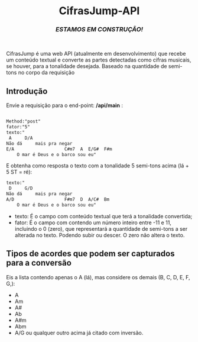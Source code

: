 <h1 align="center">CifrasJump-API</h1>
<h3 align="center"><em>ESTAMOS EM CONSTRUÇÃO!</em></h3><br />
<p>CifrasJump é uma web API (atualmente em desenvolvimento) que recebe um conteúdo textual e converte as partes detectadas como cifras musicais, se houver, para a tonalidade desejada.  Baseado na quantidade de semi-tons no corpo da requisição</p>
<h2 align="left">Introdução</h2>
<p>Envie a requisição para o end-point: <strong>/api/main</strong> :</p>

```html

Method:"post"
fator:"5"
texto:"
 A     D/A
Não dá     mais pra negar
E/A                   C#m7  A  E/G#  F#m
    O mar é Deus e o barco sou eu"
```
E obtenha como resposta o texto com a tonalidade 5 semi-tons acima (lá + 5 ST = ré):


```html
texto:"
 D     G/D
Não dá     mais pra negar
A/D                   F#m7  D  A/C#  Bm
    O mar é Deus e o barco sou eu"
```

- texto: É o campo com conteúdo textual que terá a tonalidade convertida;
- fator: É o campo com contendo um número inteiro entre -11 e 11, incluindo o 0 (zero), que representará a quantidade de semi-tons a ser alterada no texto. Podendo subir ou descer. O zero não altera o texto.

<h2>Tipos de acordes que podem ser capturados para a conversão</h2>
<p>Eis a lista contendo apenas o A (lá), mas considere os demais (B, C, D, E, F, G,):</p>

- A
- Am
- A#
- Ab
- A#m
- Abm
- A/G ou qualquer outro acima já citado com inversão.
